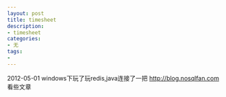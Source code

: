 ```yaml
---
layout: post
title: timesheet
description:
- timesheet
categories:
- 无 
tags:
- 
---
```

2012-05-01
windows下玩了玩redis,java连接了一把
http://blog.nosqlfan.com 看些文章
